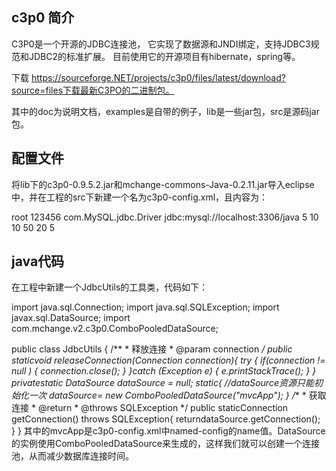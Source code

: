 ## c3p0 简介

C3P0是一个开源的JDBC连接池，
它实现了数据源和JNDI绑定，支持JDBC3规范和JDBC2的标准扩展。
目前使用它的开源项目有hibernate，spring等。

下载
https://sourceforge.NET/projects/c3p0/files/latest/download?source=files下载最新C3PO的二进制包。

其中的doc为说明文档，examples是自带的例子，lib是一些jar包，src是源码jar包。

## 配置文件

将lib下的c3p0-0.9.5.2.jar和mchange-commons-Java-0.2.11.jar导入eclipse中，并在工程的src下新建一个名为c3p0-config.xml，且内容为：
<?xml version="1.0" encoding="UTF-8"?>
<c3p0-config>
  <named-config name="mvcApp"> 
      <propertyname="user">root</property>
      <propertyname="password">123456</property>
      <propertyname="driverClass">com.MySQL.jdbc.Driver</property>
      <propertyname="jdbcUrl">jdbc:mysql://localhost:3306/java</property>
<!—以上的user是数据库的用户，password是数据库的密码，driverClass是mysql的数据库驱动，jdbcUrl是连接数据库的url -->
       <!--当连接池中的连接耗尽的时候c3p0一次同时获取的连接数 -->
<propertyname="acquireIncrement">5</property>
<!--初始化时获取十个连接，取值应在minPoolSize与maxPoolSize之间 -->
<propertyname="initialPoolSize">10</property>
<!--连接池中保留的最小连接数 -->
<propertyname="minPoolSize">10</property>
<!--连接池中保留的最大连接数 -->
<propertyname="maxPoolSize">50</property>
<!--JDBC的标准参数，用以控制数据源内加载的PreparedStatements数量。但由于预缓存的statements属于单个connection而不是整个连接池。所以设置这个参数需要考虑到多方面的因素。如果maxStatements与maxStatementsPerConnection均为0，则缓存被关闭。Default: 0-->
<propertyname="maxStatements">20</property> 
<!--maxStatementsPerConnection定义了连接池内单个连接所拥有的最大缓存statements数。Default: 0 -->
<propertyname="maxStatementsPerConnection">5</property>
  </named-config>
</c3p0-config>


## java代码
在工程中新建一个JdbcUtils的工具类，代码如下：
 
import java.sql.Connection;
import java.sql.SQLException;
import javax.sql.DataSource;
import com.mchange.v2.c3p0.ComboPooledDataSource;
 
public class JdbcUtils {
       /**
        * 释放连接
        * @param connection
        */
       public staticvoid releaseConnection(Connection connection){
              try {
                     if(connection != null ) {
                            connection.close();
                     }
              }catch (Exception e) {
                     e.printStackTrace();
              }
       }
       privatestatic DataSource dataSource = null;
       static{
              //dataSource资源只能初始化一次
              dataSource= new ComboPooledDataSource("mvcApp");
       }
       /**
        * 获取连接
        * @return
        * @throws SQLException
        */
       public staticConnection getConnection() throws SQLException{
              returndataSource.getConnection();
       }
}
其中的mvcApp是c3p0-config.xml中named-config的name值。DataSource的实例使用ComboPooledDataSource来生成的，这样我们就可以创建一个连接池，从而减少数据库连接时间。
